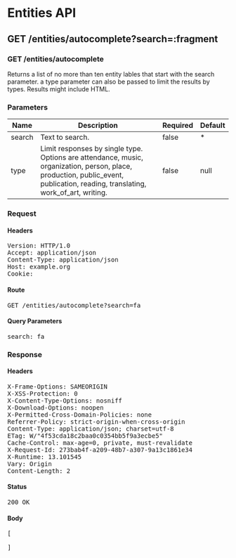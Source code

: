 # Entities API



## GET /entities/autocomplete?search=:fragment

### GET /entities/autocomplete

Returns a list of no more than ten entity lables that start with the search parameter.
                    a type parameter can also be passed to limit the results by types. Results might include HTML.

### Parameters

| Name | Description | Required | Default |
|------|-------------|----------|---------|
| search | Text to search. | false | *
| type | Limit responses by single type. Options are attendance, music, organization, person, place, production, public_event, publication, reading, translating, work_of_art, writing. | false | null

### Request

#### Headers

<pre>Version: HTTP/1.0
Accept: application/json
Content-Type: application/json
Host: example.org
Cookie: </pre>

#### Route

<pre>GET /entities/autocomplete?search=fa</pre>

#### Query Parameters

<pre>search: fa</pre>

### Response

#### Headers

<pre>X-Frame-Options: SAMEORIGIN
X-XSS-Protection: 0
X-Content-Type-Options: nosniff
X-Download-Options: noopen
X-Permitted-Cross-Domain-Policies: none
Referrer-Policy: strict-origin-when-cross-origin
Content-Type: application/json; charset=utf-8
ETag: W/&quot;4f53cda18c2baa0c0354bb5f9a3ecbe5&quot;
Cache-Control: max-age=0, private, must-revalidate
X-Request-Id: 273bab4f-a209-48b7-a307-9a13c1861e34
X-Runtime: 13.101545
Vary: Origin
Content-Length: 2</pre>

#### Status

<pre>200 OK</pre>

#### Body

<pre>[

]</pre>
